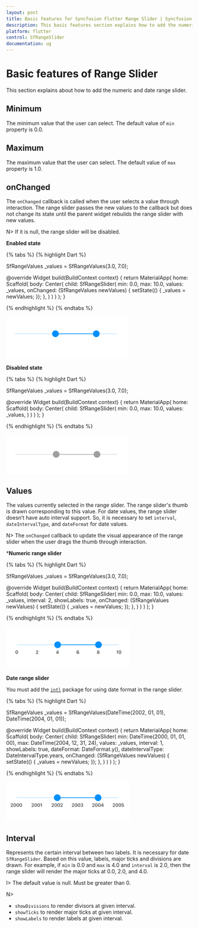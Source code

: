 ```yaml
---
layout: post
title: Basic features for Syncfusion Flutter Range Slider | Syncfusion
description: This basic features section explains how to add the numeric and date range slider for flutter platform
platform: flutter
control: SfRangeSlider
documentation: ug
---
```


# Basic features of Range Slider
This section explains about how to add the numeric and date range slider.

## Minimum

The minimum value that the user can select. The default value of `min` property is 0.0.

## Maximum

The maximum value that the user can select. The default value of `max` property is 1.0.

## onChanged

The `onChanged` callback is called when the user selects a value through interaction. The range slider passes the new values to the callback but does not change its state until the parent widget rebuilds the range slider with new values.

N> If it is null, the range slider will be disabled.

**Enabled state**

{% tabs %}
{% highlight Dart %}

SfRangeValues _values = SfRangeValues(3.0, 7.0);

@override
Widget build(BuildContext context) {
  return MaterialApp(
      home: Scaffold(
          body: Center(
              child: SfRangeSlider(
                    min: 0.0,
                    max: 10.0,
                    values: _values,
                    onChanged: (SfRangeValues newValues) {
                       setState(() {
                           _values = newValues;
                        });
                   },
              )
          )
      )
  );
}

{% endhighlight %}
{% endtabs %}

![Enabled range slider](images/basic-features/enabled-state.png)

**Disabled state**

{% tabs %}
{% highlight Dart %}

SfRangeValues _values = SfRangeValues(3.0, 7.0);

@override
Widget build(BuildContext context) {
  return MaterialApp(
      home: Scaffold(
          body: Center(
              child: SfRangeSlider(
                    min: 0.0,
                    max: 10.0,
                    values: _values,
              )
          )
      )
  );
}

{% endhighlight %}
{% endtabs %}

![Disabled range slider](images/basic-features/disabled-state.png)

## Values

The values currently selected in the range slider. The range slider's thumb is drawn corresponding to this value. For date values, the range slider doesn’t have auto interval support. So, it is necessary to set `interval`, `dateIntervalType`, and `dateFormat` for date values.

N> The `onChanged` callback to update the visual appearance of the range slider when the user drags the thumb through interaction.

***Numeric range slider**

{% tabs %}
{% highlight Dart %}

SfRangeValues _values = SfRangeValues(3.0, 7.0);

@override
Widget build(BuildContext context) {
  return MaterialApp(
      home: Scaffold(
          body: Center(
              child: SfRangeSlider(
                    min: 0.0,
                    max: 10.0,
                    values: _values,
                    interval: 2,
                    showLabels: true,
                    onChanged: (SfRangeValues newValues) {
                        setState(() {
                            _values = newValues;
                        });
                    },
              )
          )
      )
  );
}

{% endhighlight %}
{% endtabs %}

![Numeric range slider](images/basic-features/numeric-labels.png)

**Date range slider**

You must add the [`intl`](https://pub.dev/packages/intl) package for using date format in the range slider.

{% tabs %}
{% highlight Dart %}

 SfRangeValues _values = SfRangeValues(DateTime(2002, 01, 01), DateTime(2004, 01, 01));

@override
Widget build(BuildContext context) {
  return MaterialApp(
      home: Scaffold(
          body: Center(
              child: SfRangeSlider(
                    min: DateTime(2000, 01, 01, 00),
                    max: DateTime(2004, 12, 31, 24),
                    values: _values,
                    interval: 1,
                    showLabels: true,
                    dateFormat: DateFormat.y(),
                    dateIntervalType: DateIntervalType.years,
                    onChanged: (SfRangeValues newValues) {
                          setState(() {
                                _values = newValues;
                          });
                    },
              )
          )
      )
  );
}

{% endhighlight %}
{% endtabs %}

![Date range slider](images/basic-features/date-labels.png)

## Interval

Represents the certain interval between two labels. It is necessary for date `SfRangeSlider`. Based on this value, labels, major ticks and divisions are drawn. For example, if `min` is 0.0 and `max` is 4.0 and `interval` is 2.0, then the range slider will render the major ticks at 0.0, 2.0, and 4.0.

I> The default value is null. Must be greater than 0.

N>
* `showDivisions` to render divisors at given interval.
* `showTicks` to render major ticks at given interval.
* `showLabels` to render labels at given interval.

